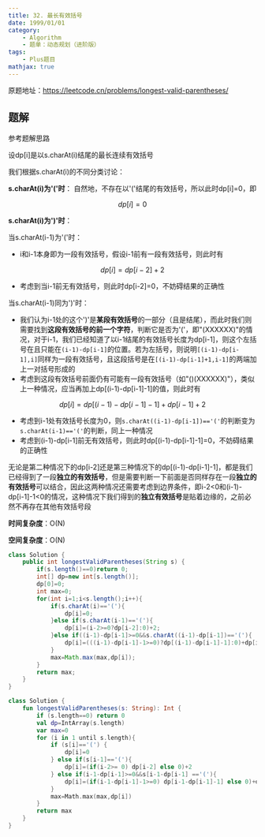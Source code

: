 ```yaml
---
title: 32. 最长有效括号
date: 1999/01/01
category: 
    - Algorithm
    - 题单：动态规划（进阶版）
tags:
    - Plus题目
mathjax: true
---
```

原题地址：https://leetcode.cn/problems/longest-valid-parentheses/

## 题解
参考题解思路

设dp[i]是以s.charAt(i)结尾的最长连续有效括号

我们根据s.charAt(i)的不同分类讨论：

**s.charAt(i)为'('时**：
自然地，不存在以'('结尾的有效括号，所以此时dp[i]=0，即

$$dp[i]=0$$

**s.charAt(i)为')'时**：

当s.charAt(i-1)为'('时：
- i和i-1本身即为一段有效括号，假设i-1前有一段有效括号，则此时有

$$dp[i]=dp[i-2]+2$$

- 考虑到当i-1前无有效括号，则此时dp[i-2]=0，不妨碍结果的正确性

当s.charAt(i-1)同为')'时：
- 我们认为i-1处的这个')'是**某段有效括号**的一部分（且是结尾），而此时我们则需要找到**这段有效括号的前一个字符**，判断它是否为'('，即"(XXXXXX)"的情况，对于i-1，我们已经知道了以i-1结尾的有效括号长度为dp[i-1]，则这个左括号在且只能在`(i-1)-dp[i-1]`的位置。若为左括号，则说明`[(i-1)-dp[i-1],i]`同样为一段有效括号，且这段括号是在`[(i-1)-dp[i-1]+1,i-1]`的两端加上一对括号形成的
- 考虑到这段有效括号前面仍有可能有一段有效括号（如"()(XXXXXX)"），类似上一种情况，应当再加上dp[(i-1)-dp[i-1]-1]的值，则此时有

$$dp[i]=dp[(i-1)-dp[i-1]-1]+dp[i-1]+2$$

- 考虑到i-1处有效括号长度为0，则`s.charAt((i-1)-dp[i-1])=='('`的判断变为`s.charAt(i-1)=='('`的判断，同上一种情况
- 考虑到(i-1)-dp[i-1]前无有效括号，则此时dp[(i-1)-dp[i-1]-1]=0，不妨碍结果的正确性

无论是第二种情况下的dp[i-2]还是第三种情况下的dp[(i-1)-dp[i-1]-1]，都是我们已经得到了一段**独立的有效括号**，但是需要判断一下前面是否同样存在一段**独立的有效括号**可以结合，因此这两种情况还需要考虑到边界条件，即i-2<0和(i-1)-dp[i-1]-1<0的情况，这种情况下我们得到的**独立有效括号**是贴着边缘的，之前必然不再存在其他有效括号段

**时间复杂度**：O(N)

**空间复杂度**：O(N)
```Java
class Solution {
    public int longestValidParentheses(String s) {
        if(s.length()==0)return 0;
        int[] dp=new int[s.length()];
        dp[0]=0;
        int max=0;
        for(int i=1;i<s.length();i++){
            if(s.charAt(i)=='('){
                dp[i]=0;
            }else if(s.charAt(i-1)=='('){
                dp[i]=(i-2>=0?dp[i-2]:0)+2;
            }else if((i-1)-dp[i-1]>=0&&s.charAt((i-1)-dp[i-1])=='('){
                dp[i]=(((i-1)-dp[i-1]-1>=0)?dp[(i-1)-dp[i-1]-1]:0)+dp[i-1]+2;
            }
            max=Math.max(max,dp[i]);
        }
        return max;
    }
}
```
```Kotlin
class Solution {
    fun longestValidParentheses(s: String): Int {
        if (s.length==0) return 0
        val dp=IntArray(s.length)
        var max=0
        for (i in 1 until s.length){
            if (s[i]=='(') {
                dp[i]=0
            } else if(s[i-1]=='('){
                dp[i]=(if(i-2>= 0) dp[i-2] else 0)+2
            } else if(i-1-dp[i-1]>=0&&s[i-1-dp[i-1] =='('){
                dp[i]=(if(i-1-dp[i-1]-1>=0) dp[i-1-dp[i-1]-1] else 0)+dp[i-1]+2
            }
            max=Math.max(max,dp[i])
        }
        return max
    }
}
```
